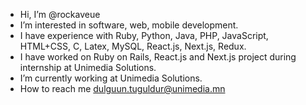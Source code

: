 - Hi, I’m @rockaveue
- I’m interested in software, web, mobile development.
- I have experience with Ruby, Python, Java, PHP, JavaScript, HTML+CSS, C, Latex, MySQL, React.js, Next.js, Redux.
- I have worked on Ruby on Rails, React.js and Next.js project during internship at Unimedia Solutions.
- I’m currently working at Unimedia Solutions.
- How to reach me dulguun.tuguldur@unimedia.mn

<!---
rockaveue/rockaveue is a ✨ special ✨ repository because its `README.md` (this file) appears on your GitHub profile.
You can click the Preview link to take a look at your changes.
--->
